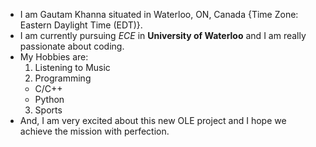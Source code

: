 * I am Gautam Khanna situated in Waterloo, ON, Canada {Time Zone: Eastern Daylight Time (EDT)}.
* I am currently pursuing *ECE* in **University of Waterloo** and I am really passionate about coding.
* My Hobbies are:
  1. Listening to Music
  2. Programming
    * C/C++
    * Python
  3. Sports
* And, I am very excited about this new OLE project and I hope we achieve the mission with perfection.
